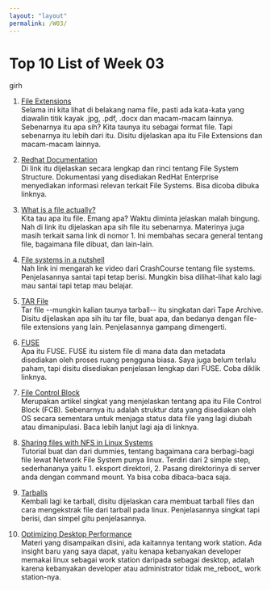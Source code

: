 ```yaml
---
layout: "layout"
permalink: /W03/
---
```


# Top 10 List of Week 03
girh

1. [File Extensions](https://www.howtogeek.com/356448/what-is-a-file-extension/)<br>
Selama ini kita lihat di belakang nama file, pasti ada kata-kata yang diawalin titik kayak
.jpg, .pdf, .docx dan macam-macam lainnya. Sebenarnya itu apa sih? Kita taunya itu sebagai format file.
Tapi sebenarnya itu lebih dari itu. Disitu dijelaskan apa itu File Extensions dan macam-macam lainnya.

2. [Redhat Documentation](https://web.mit.edu/rhel-doc/5/RHEL-5-manual/Deployment_Guide-en-US/s1-filesystem-fhs.html)<br>
Di link itu dijelaskan secara lengkap dan rinci tentang File System Structure. Dokumentasi yang disediakan RedHat 
Enterprise menyediakan informasi relevan terkait File Systems. Bisa dicoba dibuka linknya.

3. [What is a file actually?](https://www.computerhope.com/jargon/f/file.htm)<br>
Kita tau apa itu file. Emang apa? Waktu diminta jelaskan malah bingung. Nah di link itu dijelaskan
apa sih file itu sebenarnya. Materinya juga masih terkait sama link di nomor 1. Ini membahas secara 
general tentang file, bagaimana file dibuat, dan lain-lain.

4. [File systems in a nutshell](https://www.youtube.com/watch?v=KN8YgJnShPM)<br>
Nah link ini mengarah ke video dari CrashCourse tentang file systems. Penjelasannya santai
tapi tetap berisi. Mungkin bisa dilihat-lihat kalo lagi mau santai tapi tetap mau belajar.

5. [TAR File](https://www.lifewire.com/tar-file-2622386)<br>
Tar file --mungkin kalian taunya tarball-- itu singkatan dari Tape Archive. Disitu dijelaskan
apa sih itu tar file, buat apa, dan bedanya dengan file-file extensions yang lain. Penjelasannya
gampang dimengerti.

6. [FUSE](https://www.kernel.org/doc/html/latest/filesystems/fuse.html)<br>
Apa itu FUSE. FUSE itu sistem file di mana data dan metadata disediakan oleh proses ruang pengguna biasa.
Saya juga belum terlalu paham, tapi disitu disediakan penjelasan lengkap dari FUSE. Coba diklik
linknya.

7. [File Control Block](https://www.easytechjunkie.com/what-is-a-file-control-block.htm)<br>
Merupakan artikel singkat yang menjelaskan tentang apa itu File Control Block (FCB).
Sebenarnya itu adalah struktur data yang disediakan oleh OS secara sementara untuk menjaga 
status data file yang lagi diubah atau dimanipulasi. Baca lebih lanjut lagi aja di linknya.

8. [Sharing files with NFS in Linux Systems](https://www.dummies.com/computers/operating-systems/linux/how-to-share-files-with-nfs-on-linux-systems/)<br>
Tutorial buat dan dari dummies, tentang bagaimana cara berbagi-bagi file lewat Network File System 
punya linux. Terdiri dari 2 simple step, sederhananya yaitu 1. eksport direktori, 2. Pasang direktorinya
di server anda dengan command mount. Ya bisa coba dibaca-baca saja.

9. [Tarballs](https://www.networkworld.com/article/3328840/working-with-tarballs-on-linux.html)<br>
Kembali lagi ke tarball, disitu dijelaskan cara membuat tarball files dan cara mengekstrak file dari tarball
pada linux. Penjelasannya singkat tapi berisi, dan simpel gitu penjelasannya.

10. [Optimizing Desktop Performance](https://www.linuxjournal.com/article/8322)<br>
Materi yang disampaikan disini, ada kaitannya tentang work station. Ada insight baru yang saya dapat,
yaitu kenapa kebanyakan developer memakai linux sebagai work station daripada sebagai desktop, adalah karena 
kebanyakan developer atau administrator tidak me_reboot_ work station-nya.
